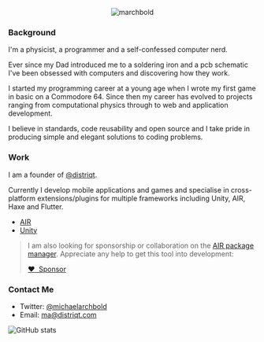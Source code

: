 
<p align="center">
    <img 
        src="https://raw.githubusercontent.com/marchbold/marchbold/master/images/banner.png" 
        alt="marchbold">
</p>


### Background 

I'm a physicist, a programmer and a self-confessed computer nerd.

Ever since my Dad introduced me to a soldering iron and a pcb schematic I've been obsessed with computers and discovering how they work.

I started my programming career at a young age when I wrote my first game in basic on a Commodore 64. Since then my career has evolved to projects ranging from computational physics through to web and application development.

I believe in standards, code reusability and open source and I take pride in producing simple and elegant solutions to coding problems.



### Work 

I am a founder of [@distriqt](https://github.com/distriqt).

Currently I develop mobile applications and games and specialise in cross-platform extensions/plugins for multiple frameworks including Unity, AIR, Haxe and Flutter.

- [AIR](https://airnativeextensions.com)
- [Unity](https://assetstore.unity.com/publishers/46451)

>
> I am also looking for sponsorship or collaboration on the [AIR package manager](https://github.com/airnativeextensions/apm). Appreciate any help to get this tool into development:
>
> [:heart:&nbsp;&nbsp;Sponsor](https://github.com/sponsors/marchbold)
>



### Contact Me

- Twitter: [@michaelarchbold](https://twitter.com/michaelarchbold)
- Email: [ma@distriqt.com](mailto:ma@distriqt.com)




![GitHub stats](https://github-readme-stats.vercel.app/api?username=marchbold&count_private=true&show_icons=true&theme=dracula)


